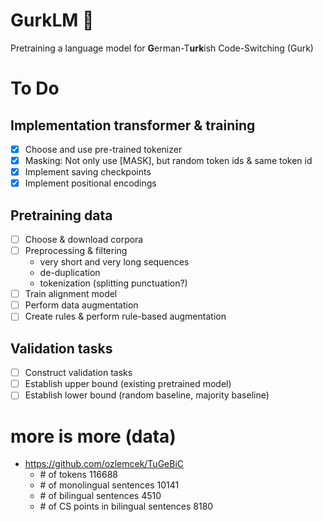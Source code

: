 # GurkLM 🥒
Pretraining a language model for **G**erman-T**urk**ish Code-Switching (Gurk)

# To Do

## Implementation transformer & training
- [x] Choose and use pre-trained tokenizer
- [x] Masking: Not only use [MASK], but random token ids & same token id
- [x] Implement saving checkpoints
- [x] Implement positional encodings

## Pretraining data

- [ ] Choose & download corpora
- [ ] Preprocessing & filtering 
    - very short and very long sequences
    - de-duplication
    - tokenization (splitting punctuation?)
- [ ] Train alignment model
- [ ] Perform data augmentation
- [ ] Create rules & perform rule-based augmentation

## Validation tasks
- [ ] Construct validation tasks
- [ ] Establish upper bound (existing pretrained model)
- [ ] Establish lower bound (random baseline, majority baseline)

# more is more (data)

- https://github.com/ozlemcek/TuGeBiC
  + \# of tokens 	116688
  + \# of monolingual sentences 	10141
  + \# of bilingual sentences 	4510
  + \# of CS points in bilingual sentences 	8180
  
